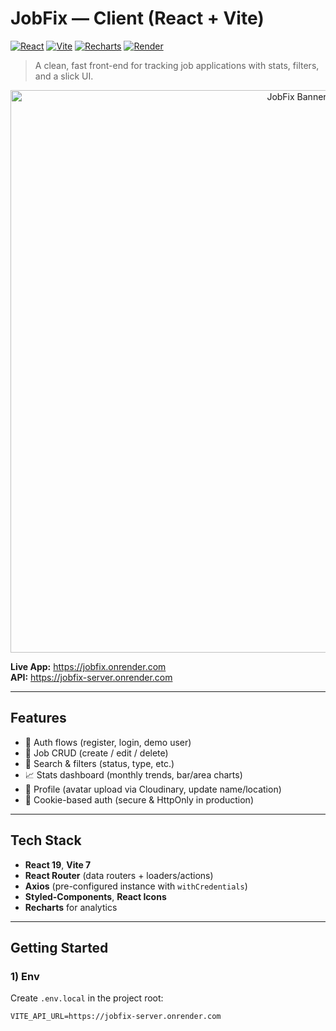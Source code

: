 # JobFix — Client (React + Vite)

[![React](https://img.shields.io/badge/React-19-61dafb?logo=react&logoColor=061a23)](https://react.dev/)
[![Vite](https://img.shields.io/badge/Vite-7-646cff?logo=vite&logoColor=fff)](https://vitejs.dev/)
[![Recharts](https://img.shields.io/badge/Charts-Recharts-00bcd4)](https://recharts.org/)
[![Render](https://img.shields.io/badge/Hosted%20on-Render-46e3b7?logo=render&logoColor=fff)](https://render.com/)

> A clean, fast front-end for tracking job applications with stats, filters, and a slick UI.

<p align="center">
  <img src="./public/favicon.ico" alt="JobFix Banner" width="900" />
</p>

**Live App:** https://jobfix.onrender.com  
**API:** https://jobfix-server.onrender.com

---

## Features

- 🔐 Auth flows (register, login, demo user)
- 🧰 Job CRUD (create / edit / delete)
- 🧭 Search & filters (status, type, etc.)
- 📈 Stats dashboard (monthly trends, bar/area charts)
- 👤 Profile (avatar upload via Cloudinary, update name/location)
- 🍪 Cookie-based auth (secure & HttpOnly in production)

---

## Tech Stack

- **React 19**, **Vite 7**
- **React Router** (data routers + loaders/actions)
- **Axios** (pre-configured instance with `withCredentials`)
- **Styled-Components**, **React Icons**
- **Recharts** for analytics

---

## Getting Started

### 1) Env

Create `.env.local` in the project root:

```env
VITE_API_URL=https://jobfix-server.onrender.com
```
